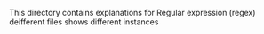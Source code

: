 This directory contains explanations for Regular expression (regex) deifferent files shows different instances
